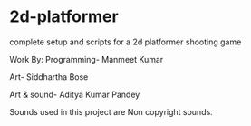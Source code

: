 # 2d-platformer




complete setup and scripts for a 2d platformer shooting game



Work By:
Programming- Manmeet Kumar

Art- Siddhartha Bose

Art & sound-  Aditya Kumar Pandey



Sounds used in this project are Non copyright sounds. 
